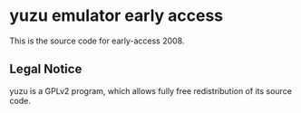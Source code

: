 yuzu emulator early access
=============

This is the source code for early-access 2008.

## Legal Notice

yuzu is a GPLv2 program, which allows fully free redistribution of its source code.